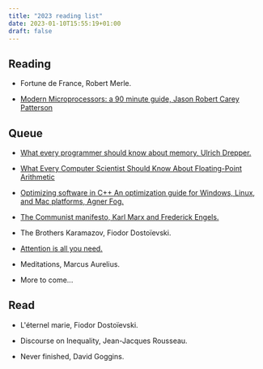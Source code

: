 ```yaml
---
title: "2023 reading list"
date: 2023-01-10T15:55:19+01:00
draft: false
---
```


## Reading

- Fortune de France, Robert Merle.

- [Modern Microprocessors: a 90 minute guide, Jason Robert Carey Patterson](https://www.lighterra.com/papers/modernmicroprocessors/)

## Queue

- [What every programmer should know about memory, Ulrich Drepper.](https://people.freebsd.org/~lstewart/articles/cpumemory.pdf)

- [What Every Computer Scientist Should Know About
Floating-Point Arithmetic](https://www.itu.dk/~sestoft/bachelor/IEEE754_article.pdf)

- [Optimizing software in C++
An optimization guide for Windows, Linux, and Mac
platforms, Agner Fog.](https://www.agner.org/optimize/optimizing_cpp.pdf)

- [The Communist manifesto, Karl Marx and Frederick Engels.](https://www.marxists.org/archive/marx/works/download/pdf/Manifesto.pdf)

- The Brothers Karamazov, Fiodor Dostoïevski.

- [Attention is all you need.](https://arxiv.org/pdf/1706.03762.pdf)

- Meditations, Marcus Aurelius.

- More to come...

## Read

- L'éternel marie, Fiodor Dostoïevski.

- Discourse on Inequality, Jean-Jacques Rousseau.

- Never finished, David Goggins.